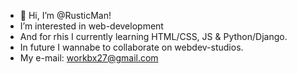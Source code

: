 - 👋 Hi, I’m @RusticMan!
- I’m interested in web-development
- And for rhis I currently learning HTML/CSS, JS & Python/Django.
- In future I wannabe to collaborate on webdev-studios.
- My e-mail: workbx27@gmail.com

<!---
RusticMan/RusticMan is a ✨ special ✨ repository because its `README.md` (this file) appears on your GitHub profile.
You can click the Preview link to take a look at your changes.
--->
